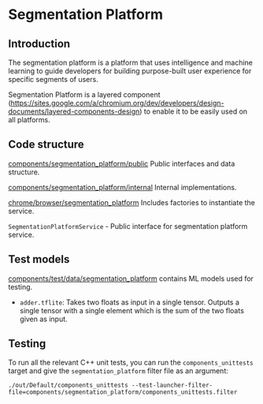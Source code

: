 # Segmentation Platform

## Introduction
The segmentation platform is a platform that uses intelligence and machine learning to guide developers for building purpose-built user experience for specific segments of users.


Segmentation Platform is a layered component
(https://sites.google.com/a/chromium.org/dev/developers/design-documents/layered-components-design)
to enable it to be easily used on all platforms.

## Code structure

[components/segmentation_platform/public](.)
Public interfaces and data structure.

[components/segmentation_platform/internal](./internal)
Internal implementations.

[chrome/browser/segmentation_platform](../../chrome/browser/segmentation_platform)
Includes factories to instantiate the service.

`SegmentationPlatformService` - Public interface for segmentation platform service.

## Test models

[components/test/data/segmentation_platform](../test/data/segmentation_platform)
contains ML models used for testing.

*   `adder.tflite`: Takes two floats as input in a single tensor. Outputs a
    single tensor with a single element which is the sum of the two floats given
    as input.

## Testing

To run all the relevant C++ unit tests, you can run the `components_unittests`
target and give the `segmentation_platform` filter file as an argument:

```
./out/Default/components_unittests --test-launcher-filter-file=components/segmentation_platform/components_unittests.filter
```
